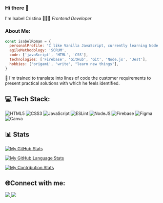 ### Hi there 👋

I'm Isabel Cristina 👩🏽‍💻 *Frontend Developer* 

### About Me:
```javascript
const isabelRoman = {
  personalProfile: 'I like Vanilla JavaScript, currently learning Node.js',
  agileMethodology: 'SCRUM',
  code: ['javaScript', 'HTML', 'CSS'],
  technologies: ['Firebase', 'GitHub', 'Git', 'Node.js', 'Jest'],
  hobbies: ['origami', 'write', "learn new things"],
}
```
📒 I'm trained to translate into lines of code the customer requirements to present practical solutions with which he feels identified.

## 💻 Tech Stack:
![HTML5](https://img.shields.io/badge/html5-%23E34F26.svg?style=for-the-badge&logo=html5&logoColor=white) ![CSS3](https://img.shields.io/badge/css3-%231572B6.svg?style=for-the-badge&logo=css3&logoColor=white) ![JavaScript](https://img.shields.io/badge/javascript-%23323330.svg?style=for-the-badge&logo=javascript&logoColor=%23F7DF1E) ![ESLint](https://img.shields.io/badge/ESLint-4B3263?style=for-the-badge&logo=eslint&logoColor=white) ![NodeJS](https://img.shields.io/badge/node.js-6DA55F?style=for-the-badge&logo=node.js&logoColor=white) ![Firebase](https://img.shields.io/badge/firebase-%23039BE5.svg?style=for-the-badge&logo=firebase) ![Figma](https://img.shields.io/badge/figma-%23F24E1E.svg?style=for-the-badge&logo=figma&logoColor=white) ![Canva](https://img.shields.io/badge/Canva-%2300C4CC.svg?style=for-the-badge&logo=Canva&logoColor=white) 

## 📊 Stats
[![My GitHub Stats](https://github-readme-stats.vercel.app/api/?username=isabelroman84&count_private=true&theme=react&showicons=true)]()

[![My GitHub Language Stats](https://github-readme-stats.vercel.app/api/top-langs/?username=isabelroman84&langs_count=5&theme=react)]()

[![My Contribution Stats](https://github-contribution-stats.vercel.app/api/?username=isabelroman84)](https://github.com/isabelroman84/github-contribution-stats/)

## 🌐Connect with me:

<p align="center">

<a href = "https://www.linkedin.com/in/isabelroman84/"> <img src="https://img.icons8.com/fluent/48/000000/linkedin.png"/> </a>
<a href = "isabelcristinaroman@gmail.com"> <img src="https://img.icons8.com/color/48/000000/gmail-new.png"/> </a>

</p>

